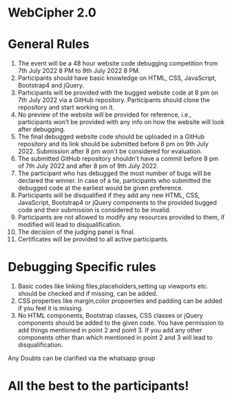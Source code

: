 # WebCipher 2.0

# General Rules
1. The event will be a 48 hour website code debugging competition from 7th July 2022 8 PM to 9th July 2022 8 PM.
2. Participants should have basic knowledge on HTML, CSS, JavaScript, Bootstrap4 and jQuery.
3. Participants will be provided with the bugged website code at 8 pm on 7th July 2022 via a GitHub repository. Participants should clone the repository and start working on it.
4. No preview of the website will be provided for reference, i.e., participants won’t be provided with any info on how the website will look after debugging.
5. The final debugged website code should be uploaded in a GitHub repository and its link should be submitted before 8 pm on 9th July 2022. Submission after 8 pm won't be considered for evaluation.
6. The submitted GitHub repository shouldn’t have a commit before 8 pm of 7th July 2022 and after 8 pm of 9th July 2022.
7. The participant who has debugged the most number of bugs will be declared the winner. In case of a tie, participants who submitted the debugged code at the earliest would be given preference.
8. Participants will be disqualified if they add any new HTML, CSS, JavaScript, Bootstrap4 or jQuery components to the provided bugged code and their submission is considered to be invalid.
9. Participants are not allowed to modify any resources provided to them, if modified will lead to disqualification.
10. The decision of the judging panel is final.
11. Certificates will be provided to all active participants.

# Debugging Specific rules
1. Basic codes like linking files,placeholders,setting up viewports etc. should be checked and if missing, can be added.
2. CSS properties like margin,color propoerties and padding can be added if you feel it is missing.
3. No HTML components, Bootstrap classes, CSS classes or jQuery components should be added to the given code. You have permission to add things mentioned in point 2 and point 3. If you add any other components other than which mentioned in point 2 and 3 will lead to disqualification.

Any Doubts can be clarified via the whatsapp group

# All the best to the participants!